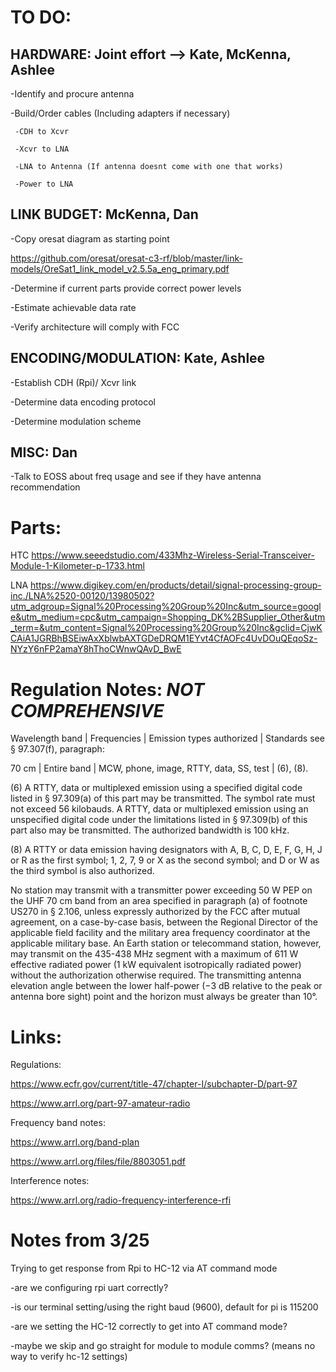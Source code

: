 # TO DO:

## HARDWARE: Joint effort --> Kate, McKenna, Ashlee

  -Identify and procure antenna
  
  -Build/Order cables (Including adapters if necessary)
  
     -CDH to Xcvr
     
     -Xcvr to LNA
     
     -LNA to Antenna (If antenna doesnt come with one that works)
     
     -Power to LNA
    
    
    
## LINK BUDGET: McKenna, Dan
  
  -Copy oresat diagram as starting point
  
  https://github.com/oresat/oresat-c3-rf/blob/master/link-models/OreSat1_link_model_v2.5.5a_eng_primary.pdf
  
  -Determine if current parts provide correct power levels
  
  -Estimate achievable data rate
  
  -Verify architecture will comply with FCC
 
 
 
## ENCODING/MODULATION: Kate, Ashlee 
  
  -Establish CDH (Rpi)/ Xcvr link
  
  -Determine data encoding protocol
  
  -Determine modulation scheme
  
  
## MISC: Dan

  -Talk to EOSS about freq usage and see if they have antenna recommendation


# Parts:
HTC
https://www.seeedstudio.com/433Mhz-Wireless-Serial-Transceiver-Module-1-Kilometer-p-1733.html

LNA
https://www.digikey.com/en/products/detail/signal-processing-group-inc./LNA%2520-00120/13980502?utm_adgroup=Signal%20Processing%20Group%20Inc&utm_source=google&utm_medium=cpc&utm_campaign=Shopping_DK%2BSupplier_Other&utm_term=&utm_content=Signal%20Processing%20Group%20Inc&gclid=CjwKCAiA1JGRBhBSEiwAxXblwbAXTGDeDRQM1EYvt4CfAOFc4UvDOuQEqoSz-NYzY6nFP2amaY8hThoCWnwQAvD_BwE

# Regulation Notes: ***NOT COMPREHENSIVE***

Wavelength band | Frequencies | Emission types authorized | Standards see § 97.307(f), paragraph:

70 cm | Entire band | MCW, phone, image, RTTY, data, SS, test | (6), (8). 

(6) A RTTY, data or multiplexed emission using a specified digital code listed in § 97.309(a) of this part may be transmitted. The symbol rate must not exceed 56 kilobauds. A RTTY, data or multiplexed emission using an unspecified digital code under the limitations listed in § 97.309(b) of this part also may be transmitted. The authorized bandwidth is 100 kHz. 

(8) A RTTY or data emission having designators with A, B, C, D, E, F, G, H, J or R as the first symbol; 1, 2, 7, 9 or X as the second symbol; and D or W as the third symbol is also authorized.

No station may transmit with a transmitter power exceeding 50 W PEP on the UHF 70 cm band from an area specified in paragraph (a) of footnote US270 in § 2.106, unless expressly authorized by the FCC after mutual agreement, on a case-by-case basis, between the Regional Director of the applicable field facility and the military area frequency coordinator at the applicable military base. An Earth station or telecommand station, however, may transmit on the 435-438 MHz segment with a maximum of 611 W effective radiated power (1 kW equivalent isotropically radiated power) without the authorization otherwise required. The transmitting antenna elevation angle between the lower half-power (−3 dB relative to the peak or antenna bore sight) point and the horizon must always be greater than 10°.



# Links:

Regulations:

https://www.ecfr.gov/current/title-47/chapter-I/subchapter-D/part-97

https://www.arrl.org/part-97-amateur-radio

Frequency band notes:

https://www.arrl.org/band-plan

https://www.arrl.org/files/file/8803051.pdf

Interference notes:

https://www.arrl.org/radio-frequency-interference-rfi


# Notes from 3/25

Trying to get response from Rpi to HC-12 via AT command mode

-are we configuring rpi uart correctly?

-is our terminal setting/using the right baud (9600), default for pi is 115200

-are we setting the HC-12 correctly to get into AT command mode?

-maybe we skip and go straight for module to module comms? (means no way to verify hc-12 settings)
